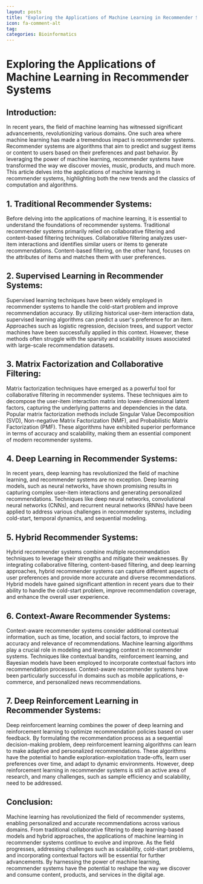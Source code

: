 ```yaml
---
layout: posts
title: "Exploring the Applications of Machine Learning in Recommender Systems"
icon: fa-comment-alt
tag:      
categories: Bioinformatics
---
```



# Exploring the Applications of Machine Learning in Recommender Systems

## Introduction:
In recent years, the field of machine learning has witnessed significant advancements, revolutionizing various domains. One such area where machine learning has made a tremendous impact is recommender systems. Recommender systems are algorithms that aim to predict and suggest items or content to users based on their preferences and past behavior. By leveraging the power of machine learning, recommender systems have transformed the way we discover movies, music, products, and much more. This article delves into the applications of machine learning in recommender systems, highlighting both the new trends and the classics of computation and algorithms.

## 1. Traditional Recommender Systems:
Before delving into the applications of machine learning, it is essential to understand the foundations of recommender systems. Traditional recommender systems primarily relied on collaborative filtering and content-based filtering techniques. Collaborative filtering analyzes user-item interactions and identifies similar users or items to generate recommendations. Content-based filtering, on the other hand, focuses on the attributes of items and matches them with user preferences.

## 2. Supervised Learning in Recommender Systems:
Supervised learning techniques have been widely employed in recommender systems to handle the cold-start problem and improve recommendation accuracy. By utilizing historical user-item interaction data, supervised learning algorithms can predict a user's preference for an item. Approaches such as logistic regression, decision trees, and support vector machines have been successfully applied in this context. However, these methods often struggle with the sparsity and scalability issues associated with large-scale recommendation datasets.

## 3. Matrix Factorization and Collaborative Filtering:
Matrix factorization techniques have emerged as a powerful tool for collaborative filtering in recommender systems. These techniques aim to decompose the user-item interaction matrix into lower-dimensional latent factors, capturing the underlying patterns and dependencies in the data. Popular matrix factorization methods include Singular Value Decomposition (SVD), Non-negative Matrix Factorization (NMF), and Probabilistic Matrix Factorization (PMF). These algorithms have exhibited superior performance in terms of accuracy and scalability, making them an essential component of modern recommender systems.

## 4. Deep Learning in Recommender Systems:
In recent years, deep learning has revolutionized the field of machine learning, and recommender systems are no exception. Deep learning models, such as neural networks, have shown promising results in capturing complex user-item interactions and generating personalized recommendations. Techniques like deep neural networks, convolutional neural networks (CNNs), and recurrent neural networks (RNNs) have been applied to address various challenges in recommender systems, including cold-start, temporal dynamics, and sequential modeling.

## 5. Hybrid Recommender Systems:
Hybrid recommender systems combine multiple recommendation techniques to leverage their strengths and mitigate their weaknesses. By integrating collaborative filtering, content-based filtering, and deep learning approaches, hybrid recommender systems can capture different aspects of user preferences and provide more accurate and diverse recommendations. Hybrid models have gained significant attention in recent years due to their ability to handle the cold-start problem, improve recommendation coverage, and enhance the overall user experience.

## 6. Context-Aware Recommender Systems:
Context-aware recommender systems consider additional contextual information, such as time, location, and social factors, to improve the accuracy and relevance of recommendations. Machine learning algorithms play a crucial role in modeling and leveraging context in recommender systems. Techniques like contextual bandits, reinforcement learning, and Bayesian models have been employed to incorporate contextual factors into recommendation processes. Context-aware recommender systems have been particularly successful in domains such as mobile applications, e-commerce, and personalized news recommendations.

## 7. Deep Reinforcement Learning in Recommender Systems:
Deep reinforcement learning combines the power of deep learning and reinforcement learning to optimize recommendation policies based on user feedback. By formulating the recommendation process as a sequential decision-making problem, deep reinforcement learning algorithms can learn to make adaptive and personalized recommendations. These algorithms have the potential to handle exploration-exploitation trade-offs, learn user preferences over time, and adapt to dynamic environments. However, deep reinforcement learning in recommender systems is still an active area of research, and many challenges, such as sample efficiency and scalability, need to be addressed.

## Conclusion:
Machine learning has revolutionized the field of recommender systems, enabling personalized and accurate recommendations across various domains. From traditional collaborative filtering to deep learning-based models and hybrid approaches, the applications of machine learning in recommender systems continue to evolve and improve. As the field progresses, addressing challenges such as scalability, cold-start problems, and incorporating contextual factors will be essential for further advancements. By harnessing the power of machine learning, recommender systems have the potential to reshape the way we discover and consume content, products, and services in the digital age.